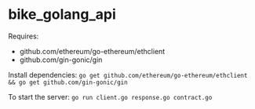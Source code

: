 # bike_golang_api

Requires: 
- github.com/ethereum/go-ethereum/ethclient
- github.com/gin-gonic/gin

Install dependencies: 
`go get github.com/ethereum/go-ethereum/ethclient && go get github.com/gin-gonic/gin`

To start the server:
`go run client.go response.go contract.go`

